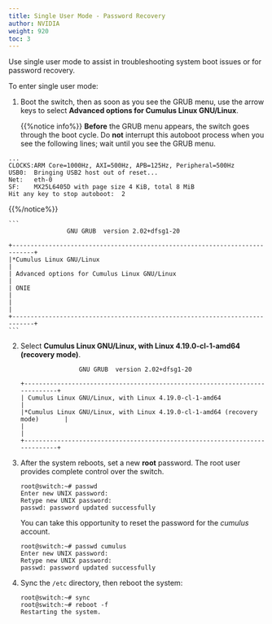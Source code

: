```yaml
---
title: Single User Mode - Password Recovery
author: NVIDIA
weight: 920
toc: 3
---
```

Use single user mode to assist in troubleshooting system boot issues or for password recovery.

To enter single user mode:

1. Boot the switch, then as soon as you see the GRUB menu, use the arrow keys to select **Advanced options for Cumulus Linux GNU/Linux**.

   {{%notice info%}}
**Before** the GRUB menu appears, the switch goes through the boot cycle. Do **not** interrupt this autoboot process when you see the following lines; wait until you see the GRUB menu.

```
...
CLOCKS:ARM Core=1000Hz, AXI=500Hz, APB=125Hz, Peripheral=500Hz
USB0:  Bringing USB2 host out of reset...
Net:   eth-0
SF:    MX25L6405D with page size 4 KiB, total 8 MiB
Hit any key to stop autoboot:  2
```
{{%/notice%}}

    ```
                    GNU GRUB  version 2.02+dfsg1-20

    +----------------------------------------------------------------------------+
    |*Cumulus Linux GNU/Linux                                                    |
    | Advanced options for Cumulus Linux GNU/Linux                               |
    | ONIE                                                                       |
    |                                                                            |
    +----------------------------------------------------------------------------+
    ```

2. Select **Cumulus Linux GNU/Linux, with Linux 4.19.0-cl-1-amd64 (recovery mode)**.

    ```
                    GNU GRUB  version 2.02+dfsg1-20

    +----------------------------------------------------------------------------+
    | Cumulus Linux GNU/Linux, with Linux 4.19.0-cl-1-amd64                       |
    |*Cumulus Linux GNU/Linux, with Linux 4.19.0-cl-1-amd64 (recovery mode)       |
    |                                                                            |
    +----------------------------------------------------------------------------+  
    ```

3. After the system reboots, set a new **root** password. The root user provides complete control over the switch.

    ```
    root@switch:~# passwd
    Enter new UNIX password:
    Retype new UNIX password:
    passwd: password updated successfully
    ```

    You can take this opportunity to reset the password for the *cumulus* account.

    ```
    root@switch:~# passwd cumulus
    Enter new UNIX password:
    Retype new UNIX password:
    passwd: password updated successfully
    ```

4. Sync the `/etc` directory, then reboot the system:

    ```
    root@switch:~# sync
    root@switch:~# reboot -f
    Restarting the system.
    ```
